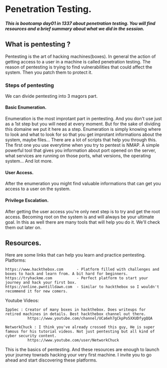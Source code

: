 # Penetration Testing.
##### This is bootcamp day01 in 1337 about penetration testing. You will find resources and a brief summary about what we did in the session.

## What is pentesting ?
Pentesting is the art of hacking machines(boxes). In general the action of getting access to a user in a machine is called penetration testing.
The reason of pentesting is trying to find vulnerabilities that could affect the system. Then you patch them to protect it.
### Steps of pentesting
We can divide pentesting into 3 magors part.
#### Basic Enumeration.
Enumeration is the most improtant part in pentesting. And you don't use just as a 1st step but you will need at every moment. But for the sake of dividing this domaine we put it here as a step.
Enumeration is simply knowing where to look and what to look for so that you get improtant informations about the system, maybe files... There are a lot of scripts that help you through this. The first one you use everytime when you try to pentest is NMAP. A simple powerful tool that gives you information about port opened on the server, what services are running on those ports, what versions, the operating system... And lot more.

#### User Access.
After the enumeration you might find valuable informations that can get you access to a user on the system.

#### Privilege Escalation.
After getting the user access you're only next step is to try and get the root access. Becoming root on the system is and will always be your ultimate goal.
In this as well there are many tools that will help you do it. We'll check them out later on.

## Resources.
Here are some links that can help you learn and practice pentesting.
Platforms:

```
https://www.hackthebox.com      - Platform filled with challenges and boxes to hack and learn from. A bit hard for beginners.
https://tryhackme.com           - Perfect platform to start your journey and hack your first box.
https://online.pwntilldawn.com  - Similar to hackthebox so I wouldn't recommend it for new comers.
```

Youtube Videos:

```
IppSec : Creator of many boxes in hackthebox. Does writeups for retired machines in details. Best hackthebox channel out there.
          https://www.youtube.com/channel/UCa6eh7gCkpPo5XXUDfygQQA
          
NetworkChuck : I think you've already crossed this guy, He is super famous for his tutorial videos. Not just pentesting but all kind of cyber security content.
          https://www.youtube.com/user/NetworkChuck
```

This is the basics of pentesting. And these resources are enough to launch your journey towrads hacking your very first machine.
I invite you to go ahead and start discovering these platforms.
